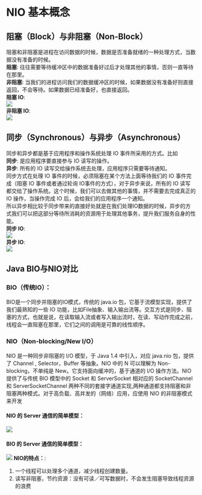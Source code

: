 # NIO 基本概念
## 阻塞（Block）与非阻塞（Non-Block）
阻塞和非阻塞是进程在访问数据的时候，数据是否准备就绪的一种处理方式，当数据没有准备的时候。  
**阻塞**: 往往需要等待缓冲区中的数据准备好过后才处理其他的事情，否则一直等待在那里。  
**非阻塞**: 当我们的进程访问我们的数据缓冲区的时候，如果数据没有准备好则直接返回，不会等待。如果数据已经准备好，也直接返回。  
**阻塞 IO**:  
![](https://mmbiz.qpic.cn/mmbiz_jpg/uChmeeX1Fpx7bubp6WLdlCN7ERvRXSp9cXXb6QPq5bWrnkZfPk0auvBt4QqhEuO9XWfdsHYicLr2ibB1KA8ofHqA/640?wx_fmt=jpeg&tp=webp&wxfrom=5&wx_lazy=1&wx_co=1)  
**非阻塞 IO**:  
![](https://mmbiz.qpic.cn/mmbiz_jpg/uChmeeX1Fpx7bubp6WLdlCN7ERvRXSp9AmibBhTwpj7FE8EUvfwwGrMGn0icXpCxg6w56IibhUGWBTuwulCAzWDiaw/640?wx_fmt=jpeg&tp=webp&wxfrom=5&wx_lazy=1&wx_co=1)
## 同步（Synchronous）与异步（Asynchronous）
同步和异步都是基于应用程序和操作系统处理 IO 事件所采用的方式。比如  
**同步**: 是应用程序要直接参与 IO 读写的操作。  
**异步**: 所有的 IO 读写交给操作系统去处理，应用程序只需要等待通知。  
同步方式在处理 IO 事件的时候，必须阻塞在某个方法上面等待我们的 IO 事件完成（阻塞 IO 事件或者通过轮询 IO事件的方式），对于异步来说，所有的 IO 读写都交给了操作系统。这个时候，我们可以去做其他的事情，并不需要去完成真正的 IO 操作，当操作完成 IO 后，会给我们的应用程序一个通知。  
所以异步相比较于同步带来的直接好处就是在我们处理IO数据的时候，异步的方式我们可以把这部分等待所消耗的资源用于处理其他事务，提升我们服务自身的性能。  
**同步 IO**:  
![](https://mmbiz.qpic.cn/mmbiz_jpg/uChmeeX1Fpx7bubp6WLdlCN7ERvRXSp9v7ygg5uCUTeXBuCgL6EvLT5L1dmdF7r8JWiaJC4qiaV3ickakuLSoEclw/640?wx_fmt=jpeg&tp=webp&wxfrom=5&wx_lazy=1&wx_co=1)  
**异步 IO**:  
![](https://mmbiz.qpic.cn/mmbiz_jpg/uChmeeX1Fpx7bubp6WLdlCN7ERvRXSp9qiaTibrEZcv4eu6FlP3icY8ShurfZxsBqo4giagkmukvze0To2ib8r7juJw/640?wx_fmt=jpeg&tp=webp&wxfrom=5&wx_lazy=1&wx_co=1)
## Java BIO与NIO对比
### BIO（传统IO）：
BIO是一个同步并阻塞的IO模式，传统的  java.io 包，它基于流模型实现，提供了我们最熟知的一些 IO 功能，比如File抽象、输入输出流等。交互方式是同步、阻塞的方式，也就是说，在读取输入流或者写入输出流时，在读、写动作完成之前，线程会一直阻塞在那里，它们之间的调用是可靠的线性顺序。
### NIO（Non-blocking/New I/O）
NIO 是一种同步非阻塞的 I/O 模型，于 Java 1.4 中引入，对应 java.nio 包，提供了 Channel , Selector，Buffer 等抽象。NIO 中的 N 可以理解为 Non-blocking，不单纯是 New。它支持面向缓冲的，基于通道的 I/O 操作方法。NIO 提供了与传统 BIO 模型中的 Socket 和 ServerSocket 相对应的 SocketChannel 和 ServerSocketChannel 两种不同的套接字通道实现,两种通道都支持阻塞和非阻塞两种模式。对于高负载、高并发的（网络）应用，应使用 NIO 的非阻塞模式来开发
#### NIO 的 Server 通信的简单模型：
![](https://mmbiz.qpic.cn/mmbiz_jpg/uChmeeX1Fpx7bubp6WLdlCN7ERvRXSp97iaXsd6waAcg6ufjpQvlXrYZFxicXzoJz5Dprv11XcMyjcHtp4ydkQ1w/640?wx_fmt=jpeg&tp=webp&wxfrom=5&wx_lazy=1&wx_co=1)
#### BIO 的 Server 通信的简单模型：
![](https://mmbiz.qpic.cn/mmbiz_jpg/uChmeeX1Fpx7bubp6WLdlCN7ERvRXSp9V33Dm7aCHUHdDiaoQiaQ2iaicCX7SrHsOU5zzEz16EcwXJqwL76cHqzllA/640?wx_fmt=jpeg&tp=webp&wxfrom=5&wx_lazy=1&wx_co=1)
**NIO的特点：**:  
1. 一个线程可以处理多个通道，减少线程创建数量。
2. 读写非阻塞，节约资源：没有可读／可写数据时，不会发生阻塞导致线程资源的浪费